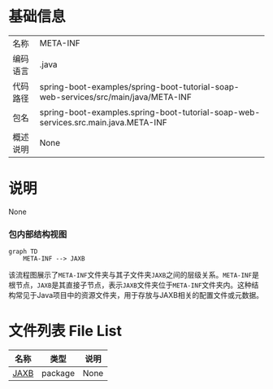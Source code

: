 # 基础信息

|      |      |
|------|------|
| 名称 | META-INF |
| 编码语言 | .java |
| 代码路径 | spring-boot-examples/spring-boot-tutorial-soap-web-services/src/main/java/META-INF |
| 包名 | spring-boot-examples.spring-boot-tutorial-soap-web-services.src.main.java.META-INF |
| 概述说明 | None |

# 说明

None


### 包内部结构视图

```mermaid
graph TD
    META-INF --> JAXB
```

该流程图展示了`META-INF`文件夹与其子文件夹`JAXB`之间的层级关系。`META-INF`是根节点，`JAXB`是其直接子节点，表示`JAXB`文件夹位于`META-INF`文件夹内。这种结构常见于Java项目中的资源文件夹，用于存放与JAXB相关的配置文件或元数据。

# 文件列表 File List

| 名称   | 类型  | 说明 |
|-------|------|-------------|
| [JAXB](JAXB/_module.md) | package | None |


